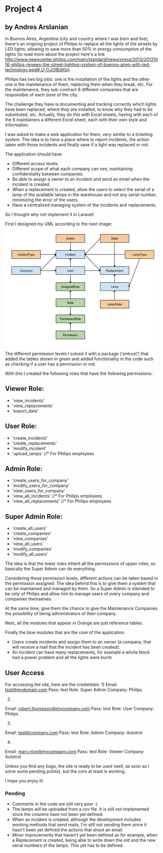 # Project 4

## by Andres Arslanian

In Buenos Aires, Argentina (city and country where I was born and live), there's an ongoing project of Philips to replace all the lights of the streets by LED lights, allowing to save more than 50% in energy consumption of the lights (to read more about the project here's a link http://www.newscenter.philips.com/main/standard/news/press/2013/20131016-philips-renews-the-street-lighting-system-of-buenos-aires-with-led-technology.wpd#.U-OJOIBdXIo).

Philips has two big jobs: one is the installation of the lights and the other one is the maintenance of them, replacing them when they break, etc.  For the maintenance, they sub-contract 6 different companies that are responsible of each zone of the city.

The challenge they have is documenting and tracking correctly which lights have been replaced, where they are installed, to know why they had to be substituted, etc.  Actually, they do this with Excel sheets, having with each of the 6 maintainers a different Excel sheet, each with their own style and information.

I was asked to make a web application for them, very similar to a ticketing system. The idea is to have a place where to report incidents, the action taken with those incidents and finally save if a light was replaced or not.

The application should have:
- Different access levels.
- Different scope of what each company can see, maintaining confidentiality between companies.
- Be able to assign a owner to an incident and send an email when the incident is created.
- When a replacement is created, allow the users to select the serial of a lamp of the available lamps in the warehouse and not any serial number, minimizing the error of the users.
- Have a centralized managing system of the incidents and replacements.

So I thought why not implement it in Laravel!

First I designed my UML according to the next image:

![Alt text](https://github.com/andresarslanian/DWA-P4/blob/master/public/assets/images/DWA_P4.png "UML")


The different permission levels I solved it with a package ('entrust') that added the tables shown in green and added functionality in the code such as checking if a user has a permission or not.

With this I created the following roles that have the following permissions:

Viewer Role:
----------
 * 'view_incidents'
 * 'view_replacements'
 * 'export_data'

User Role:
----------
 * 'create_incidents'
 * 'create_replacements'
 * 'modify_incident'
 * 'upload_lamps'				 	//* For Philips employees

Admin Role:
-----------
 * 'create_users_for_company'
 * 'modify_users_for_company'
 * 'view_users_for_company'
 * 'view_all_incidents' 			//* For Philips employees
 * 'view_all_replacements' 			//* For Philips employees

Super Admin Role:
-----------------
 * 'create_all_users'
 * 'create_companies'
 * 'view_companies'
 * 'view_all_users'
 * 'modify_companies'
 * 'modify_all_users'

The idea is that the lower roles inherit all the permissions of upper roles, so basically the Super Admin can do everything.

Considering these permission levels, different actions can be taken based in the permission assigned. The idea behind this is to give them a system that can be maintained and managed by them. So a Super Admin is intended to be only of Philips and allow him to manage users of every company and companies themselves. 

At the same time, give them the chance to give the Maintenance Companies the possibility of being administrators of their company.

Next, all the modules that appear in Orange are just reference tables.

Finally the blue modules that are the core of the application:

- Users create incidents and assign them to an owner (a company, that will receive a mail that the incident has been created).
- An incident can have many replacements, for example a whole block had a power problem and all the lights were burnt.


## User Access

For accessing the site, here are the credentials:
1)
Email: test@mydomain.com
Pass: test
Role: Super Admin
Company: Philips

2)
Email: robert.thompson@mycompany.com
Pass: test
Role: User
Company: Philips

3)
Email: test@company.com
Pass: test
Role: Admin
Company: Autotrol

4)
Email: mary.nice@mycompany.com
Pass: test
Role: Viewer
Company: Autotrol


Unless you find any bugs, the site is ready to be used (well, as soon as I solve some pending points), but the core at least is working.


I hope you enjoy it!.


### Pending

* Comments in the code are still very poor :(
* The lamps will be uploaded from a csv file. It is still not implemented since the columns have not been yet defined.
* When an incident is created, although the development includes working methods that send mails, I'm still not sending them since it hasn't been yet defined the actions that shoot an email.
* Minor improvements that haven't yet been defined as for example, when a Replacement is created, being able to write down the old and the new serial numbers of the lamps. This yet has to be defined.


